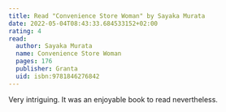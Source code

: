 ```yaml
---
title: Read "Convenience Store Woman" by Sayaka Murata
date: 2022-05-04T08:43:33.684533152+02:00
rating: 4
read:
  author: Sayaka Murata
  name: Convenience Store Woman
  pages: 176
  publisher: Granta
  uid: isbn:9781846276842
---
```


Very intriguing. It was an enjoyable book to read nevertheless.
